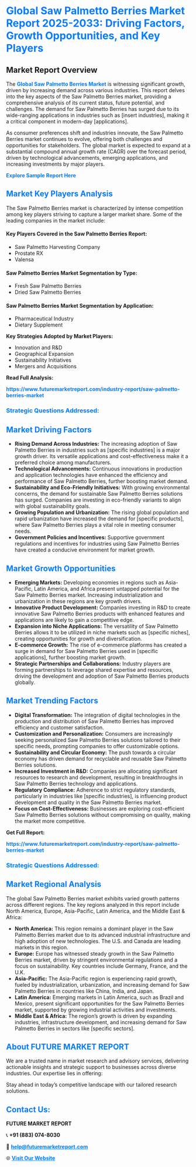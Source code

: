 <h1 style="color: #007BFF;">Global Saw Palmetto Berries Market Report 2025-2033: Driving Factors, Growth Opportunities, and Key Players</h1>

<section id="overview">
<h2>Market Report Overview</h2>
<p>The <a href="https://www.futuremarketreport.com/industry-report/saw-palmetto-berries-market" style="color: #007BFF; text-decoration: none;"><strong>Global Saw Palmetto Berries Market</strong></a> is witnessing significant growth, driven by increasing demand across various industries. This report delves into the key aspects of the Saw Palmetto Berries market, providing a comprehensive analysis of its current status, future potential, and challenges. The demand for Saw Palmetto Berries has surged due to its wide-ranging applications in industries such as [insert industries], making it a critical component in modern-day [applications].</p>
<p>As consumer preferences shift and industries innovate, the Saw Palmetto Berries market continues to evolve, offering both challenges and opportunities for stakeholders. The global market is expected to expand at a substantial compound annual growth rate (CAGR) over the forecast period, driven by technological advancements, emerging applications, and increasing investments by major players.</p>
</section>

<section id="overview">
<p><a href="https://www.futuremarketreport.com/request-sample/reportId=57104" style="color: #007BFF; text-decoration: none;"><strong>Explore Sample Report Here</strong></a></p>
</section>

<section id="key-players">
<h2 style="color: #007BFF;">Market Key Players Analysis</h2>
<p>The Saw Palmetto Berries market is characterized by intense competition among key players striving to capture a larger market share. Some of the leading companies in the market include:</p>
<h4>Key Players Covered in the Saw Palmetto Berries Report:</h4>
<ul><li>Saw Palmetto Harvesting Company</li><li>Prostate RX</li><li>Valensa</li></ul>
<h4>Saw Palmetto Berries Market Segmentation by Type:</h4>
<ul><li>Fresh Saw Palmetto Berries</li><li>Dried Saw Palmetto Berries</li></ul>

<h4>Saw Palmetto Berries Market Segmentation by Application:</h4>
<ul><li>Pharmaceutical Industry</li><li>Dietary Supplement</li></ul>
<p><strong>Key Strategies Adopted by Market Players:</strong></p>
<ul>
<li>Innovation and R&D</li>
<li>Geographical Expansion</li>
<li>Sustainability Initiatives</li>
<li>Mergers and Acquisitions</li>
</ul>
</section>

<section>
<p><strong>Read Full Analysis: </strong></p><a href="https://www.futuremarketreport.com/industry-report/saw-palmetto-berries-market" style="color: #007BFF; text-decoration: none;"><strong>https://www.futuremarketreport.com/industry-report/saw-palmetto-berries-market</strong></a>
<h3 style="color: #007BFF;">Strategic Questions Addressed:</h3>
</section>

<section id="driving-factors">
<h2 style="color: #007BFF;">Market Driving Factors</h2>
<ul>
<li><strong>Rising Demand Across Industries:</strong> The increasing adoption of Saw Palmetto Berries in industries such as [specific industries] is a major growth driver. Its versatile applications and cost-effectiveness make it a preferred choice among manufacturers.</li>
<li><strong>Technological Advancements:</strong> Continuous innovations in production and application technologies have enhanced the efficiency and performance of Saw Palmetto Berries, further boosting market demand.</li>
<li><strong>Sustainability and Eco-Friendly Initiatives:</strong> With growing environmental concerns, the demand for sustainable Saw Palmetto Berries solutions has surged. Companies are investing in eco-friendly variants to align with global sustainability goals.</li>
<li><strong>Growing Population and Urbanization:</strong> The rising global population and rapid urbanization have increased the demand for [specific products], where Saw Palmetto Berries plays a vital role in meeting consumer needs.</li>
<li><strong>Government Policies and Incentives:</strong> Supportive government regulations and incentives for industries using Saw Palmetto Berries have created a conducive environment for market growth.</li>
</ul>
</section>

<section id="growth-opportunities">
<h2 style="color: #007BFF;">Market Growth Opportunities</h2>
<ul>
<li><strong>Emerging Markets:</strong> Developing economies in regions such as Asia-Pacific, Latin America, and Africa present untapped potential for the Saw Palmetto Berries market. Increasing industrialization and urbanization in these regions are key growth drivers.</li>
<li><strong>Innovative Product Development:</strong> Companies investing in R&D to create innovative Saw Palmetto Berries products with enhanced features and applications are likely to gain a competitive edge.</li>
<li><strong>Expansion into Niche Applications:</strong> The versatility of Saw Palmetto Berries allows it to be utilized in niche markets such as [specific niches], creating opportunities for growth and diversification.</li>
<li><strong>E-commerce Growth:</strong> The rise of e-commerce platforms has created a surge in demand for Saw Palmetto Berries used in [specific applications], further boosting market growth.</li>
<li><strong>Strategic Partnerships and Collaborations:</strong> Industry players are forming partnerships to leverage shared expertise and resources, driving the development and adoption of Saw Palmetto Berries products globally.</li>
</ul>
</section>

<section id="trending-factors">
<h2 style="color: #007BFF;">Market Trending Factors</h2>
<ul>
<li><strong>Digital Transformation:</strong> The integration of digital technologies in the production and distribution of Saw Palmetto Berries has improved efficiency and customer satisfaction.</li>
<li><strong>Customization and Personalization:</strong> Consumers are increasingly seeking personalized Saw Palmetto Berries solutions tailored to their specific needs, prompting companies to offer customizable options.</li>
<li><strong>Sustainability and Circular Economy:</strong> The push towards a circular economy has driven demand for recyclable and reusable Saw Palmetto Berries solutions.</li>
<li><strong>Increased Investment in R&D:</strong> Companies are allocating significant resources to research and development, resulting in breakthroughs in Saw Palmetto Berries technology and applications.</li>
<li><strong>Regulatory Compliance:</strong> Adherence to strict regulatory standards, particularly in industries like [specific industries], is influencing product development and quality in the Saw Palmetto Berries market.</li>
<li><strong>Focus on Cost-Effectiveness:</strong> Businesses are exploring cost-efficient Saw Palmetto Berries solutions without compromising on quality, making the market more competitive.</li>
</ul>
</section>

<section>
<p><strong>Get Full Report: </strong></p><a href="https://www.futuremarketreport.com/industry-report/saw-palmetto-berries-market" style="color: #007BFF; text-decoration: none;"><strong>https://www.futuremarketreport.com/industry-report/saw-palmetto-berries-market</strong></a>
<h3 style="color: #007BFF;">Strategic Questions Addressed:</h3>
</section>


<section id="regional-analysis">
<h2 style="color: #007BFF;">Market Regional Analysis</h2>
<p>The global Saw Palmetto Berries market exhibits varied growth patterns across different regions. The key regions analyzed in this report include North America, Europe, Asia-Pacific, Latin America, and the Middle East & Africa:</p>
<ul>
<li><strong>North America:</strong> This region remains a dominant player in the Saw Palmetto Berries market due to its advanced industrial infrastructure and high adoption of new technologies. The U.S. and Canada are leading markets in this region.</li>
<li><strong>Europe:</strong> Europe has witnessed steady growth in the Saw Palmetto Berries market, driven by stringent environmental regulations and a focus on sustainability. Key countries include Germany, France, and the U.K.</li>
<li><strong>Asia-Pacific:</strong> The Asia-Pacific region is experiencing rapid growth, fueled by industrialization, urbanization, and increasing demand for Saw Palmetto Berries in countries like China, India, and Japan.</li>
<li><strong>Latin America:</strong> Emerging markets in Latin America, such as Brazil and Mexico, present significant opportunities for the Saw Palmetto Berries market, supported by growing industrial activities and investments.</li>
<li><strong>Middle East & Africa:</strong> The region’s growth is driven by expanding industries, infrastructure development, and increasing demand for Saw Palmetto Berries in sectors like [specific sectors].</li>
</ul>
</section>

<footer>
<h2 style="color: #007BFF;">About FUTURE MARKET REPORT</h2>
<p>We are a trusted name in market research and advisory services, delivering actionable insights and strategic support to businesses across diverse industries. Our expertise lies in offering:</p>

<p>Stay ahead in today’s competitive landscape with our tailored research solutions.</p>

<h2 style="color: #007BFF;">Contact Us:</h2>
<p><strong>FUTURE MARKET REPORT</strong></p>
<p>📞 <strong>+91 (883) 074-8030</strong></p>
<p>📧 <strong><a href="mailto:help@futuremarketreport.com" style="color: #007BFF;">help@futuremarketreport.com</a></strong></p>
<p>🌐 <strong><a href="https://www.futuremarketreport.com/" style="color: #007BFF;">Visit Our Website</a></strong></p>
</footer>